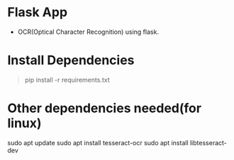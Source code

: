 # Flask App 

* OCR(Optical Character Recognition) using flask.


# Install Dependencies
> pip install -r requirements.txt

# Other dependencies needed(for linux)
sudo apt update
sudo apt install tesseract-ocr
sudo apt install libtesseract-dev

